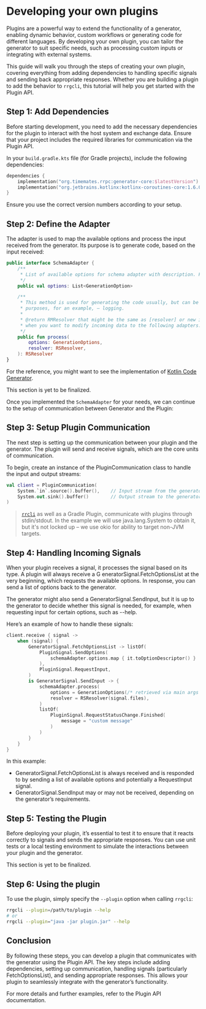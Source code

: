 # Developing your own plugins
Plugins are a powerful way to extend the functionality of a generator, enabling dynamic behavior, custom workflows or 
generating code for different languages. By developing your own plugin, you can tailor the generator to suit specific 
needs, such as processing custom inputs or integrating with external systems.

This guide will walk you through the steps of creating your own plugin, covering everything from adding dependencies to 
handling specific signals and sending back appropriate responses. Whether you are building a plugin to add the behavior 
to `rrgcli`, this tutorial will help you get started with the Plugin API.

## Step 1: Add Dependencies

Before starting development, you need to add the necessary dependencies for the plugin to interact with the host system and exchange data. Ensure that your project includes the required libraries for communication via the Plugin API.

In your `build.gradle.kts` file (for Gradle projects), include the following dependencies:
```Kotlin
dependencies {
    implementation("org.timemates.rrpc:generator-core:$latestVersion")
    implementation("org.jetbrains.kotlinx:kotlinx-coroutines-core:1.6.0")
}
```
Ensure you use the correct version numbers according to your setup.

## Step 2: Define the Adapter

The adapter is used to map the available options and process the input received from the generator. Its purpose
is to generate code, based on the input received:
```Kotlin
public interface SchemaAdapter {
    /**
     * List of available options for schema adapter with description. For CLI and Gradle plugin.
     */
    public val options: List<GenerationOption>

    /**
     * This method is used for generating the code usually, but can be used for other
     * purposes, for an example, – logging.
     *
     * @return RMResolver that might be the same as [resolver] or new in cases
     * when you want to modify incoming data to the following adapters.
     */
    public fun process(
        options: GenerationOptions,
        resolver: RSResolver,
    ): RSResolver
}
```
For the reference, you might want to see the implementation of [Kotlin Code Generator](https://github.com/timemates/rrpc-kotlin/blob/0.7.0/generator/kotlin/src/commonMain/kotlin/org/timemates/rrpc/generator/kotlin/adapter/KotlinSchemaAdapter.kt).

<warning>
This section is yet to be finalized.
</warning>

Once you implemented the `SchemaAdapter` for your needs, we can continue to the setup of communication between Generator
and the Plugin:

## Step 3: Setup Plugin Communication
The next step is setting up the communication between your plugin and the generator. 
The plugin will send and receive signals, which are the core units of communication.

To begin, create an instance of the PluginCommunication class to handle the input and output streams:
```Kotlin
val client = PluginCommunication(
    System.`in`.source().buffer(),    // Input stream from the generator
    System.out.sink().buffer()        // Output stream to the generator
)
```

> [```rrcli```](CodeGen-CLI.md) as well as a Gradle Plugin, communicate with plugins through stdin/stdout. In the
> example we will use java.lang.System to obtain it, but it's not locked up – we use okio for ability to target non-JVM
> targets.

## Step 4: Handling Incoming Signals
When your plugin receives a signal, it processes the signal based on its type. A plugin will always receive a G
eneratorSignal.FetchOptionsList at the very beginning, which requests the available options. 
In response, you can send a list of options back to the generator.

The generator might also send a GeneratorSignal.SendInput, but it is up to the generator to decide whether this signal 
is needed, for example, when requesting input for certain options, such as --help.

Here’s an example of how to handle these signals:
```Kotlin
client.receive { signal ->
    when (signal) {
        GeneratorSignal.FetchOptionsList -> listOf(
            PluginSignal.SendOptions(
                schemaAdapter.options.map { it.toOptionDescriptor() }
            ),
            PluginSignal.RequestInput,
        )
        is GeneratorSignal.SendInput -> {
            schemaAdapter.process(
                options = GenerationOptions(/* retrieved via main args */), 
                resolver = RSResolver(signal.files),
            )
            listOf(
                PluginSignal.RequestStatusChange.Finished(
                    message = "custom message"
                )    
            )
        }
    }
}
```
In this example:
- GeneratorSignal.FetchOptionsList is always received and is responded to by sending a list of available options and potentially a RequestInput signal.
- GeneratorSignal.SendInput may or may not be received, depending on the generator’s requirements.

## Step 5: Testing the Plugin

Before deploying your plugin, it’s essential to test it to ensure that it reacts correctly to signals and sends the appropriate responses. You can use unit tests or a local testing environment to simulate the interactions between your plugin and the generator.

<warning>
This section is yet to be finalized.
</warning>

## Step 6: Using the plugin
To use the plugin, simply specify the `--plugin` option when calling `rrgcli`:
```Bash
rrgcli --plugin=/path/to/plugin --help
# or
rrgcli --plugin="java -jar plugin.jar" --help
```

## Conclusion

By following these steps, you can develop a plugin that communicates with the generator using the Plugin API. The key steps include adding dependencies, setting up communication, handling signals (particularly FetchOptionsList), and sending appropriate responses. This allows your plugin to seamlessly integrate with the generator’s functionality.

For more details and further examples, refer to the Plugin API documentation.

